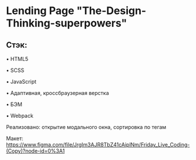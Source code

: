 # Lending Page "The-Design-Thinking-superpowers"

## Стэк:

• HTML5

• SCSS

• JavaScript

• Адаптивная, кроссбраузерная верстка

• БЭМ

• Webpack

Реализовано: открытие модального окна, сортировка по тегам

Макет: https://www.figma.com/file/JrgIm3AJR8TbZ41cAiplNm/Friday_Live_Coding-(Copy)?node-id=0%3A1
